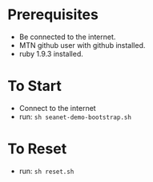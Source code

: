 Prerequisites 
================
* Be connected to the internet.
* MTN github user with github installed.
* ruby 1.9.3 installed.



To Start
================
* Connect to the internet 
* run: `sh seanet-demo-bootstrap.sh`



To Reset
================
* run: `sh reset.sh`
